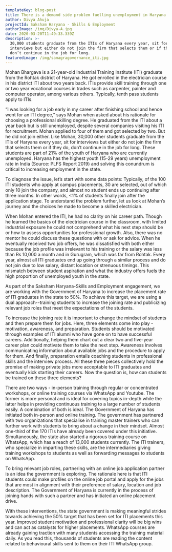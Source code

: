 ```yaml
---
templateKey: blog-post
title: There is a demand side problem fuelling unemployment in Haryana | Here's why
author: Divya Ahuja
projectId: Saksham Haryana - Skills & Employment
authorImage: /img/Divya-A.jpg
date: 2020-03-20T11:49:33.339Z
description: >-
  30,000 students graduate from the ITIs of Haryana every year, sit for
  interviews but either do not join the firm that selects them or if they do,
  don’t continue in the job for long.
featuredimage: /img/samagragovernance_iti.jpg
---
```

Mohan Bhargava is a 21-year-old Industrial Training Institute (ITI) graduate from the Rohtak district of Haryana. He got enrolled in the  electrician course in his district ITI about two years back. ITIs provide skill training through one or two year vocational courses in trades such as carpenter, painter and computer operator, among various others. Typically, tenth pass students apply to ITIs.



“I was looking for a job early in my career after finishing school and hence went for an ITI degree,” says Mohan when asked about his rationale for choosing a professional skilling degree. He graduated from the ITI about a year back but is still unemployed, despite several  companies visiting his ITI for recruitment. Mohan applied to four of them and got selected by two. But he did not join either. Like Mohan, 30,000 other students graduate from the ITIs of Haryana every year, sit for interviews but either do not join the firm that selects them or if they do, don’t continue in the job for long. These students are part of 21% of the youth of Haryana who are currently unemployed. Haryana has the highest youth (15-29 years) unemployment rate in India (Source: PLFS Report 2019) and solving this conundrum is critical to increasing employment in the state.



To diagnose the issue, let’s start with some data points: Typically, of the 100 ITI students who apply at campus placements, 30 are selected, out of which only 10 join the company, and almost no student ends up continuing after three months. In other words, <1% of students finally join after the application stage. To understand the problem further, let us look at Mohan’s journey and the choices he made to become a skilled electrician. 



When Mohan entered the ITI, he had no clarity on his career path. Though he learned the basics of the electrician course in the classroom, with limited industrial exposure he could not comprehend what his next step should be or how to assess opportunities for professional growth. Also, there was no mentor he could discuss these questions with or ask for advice. When he eventually received two job offers, he was dissatisfied with both either because the job profile was irrelevant to his training or the salary was less than Rs 10,000 a month and in Gurugram, which was far from Rohtak. Every year, almost all ITI graduates end up going through a similar process and do not join due to low salary, distant location or strenuous timings. This mismatch between student aspiration and what the industry offers fuels the high proportion of unemployed youth in the state. 



As part of the Saksham Haryana-Skills and Employment engagement, we are working with the Government of Haryana to increase the placement rate of ITI graduates in the state to 50%. To achieve this target, we are using a dual approach--training students to increase the joining rate and publicizing relevant job roles that meet the expectations of the students.



To increase the joining rate it is important to change the mindset of students and then prepare them for jobs. Here, three elements come into play - motivation, awareness, and preparation. Students should be motivated through examples of ITI alumni who have gone on to have successful careers. Additionally, helping them chart out a clear two and five-year career plan could motivate them to take the next step. Awareness involves communicating information about available jobs and the procedure to apply for them. And finally, preparation entails coaching students in professional skills and the interview process. All these three pieces collectively hold the promise of making private jobs more acceptable to ITI graduates and eventually kick starting their careers. Now the question is, how can students be trained on these three elements?



There are two ways - in-person training through regular or concentrated workshops, or online training courses via WhatsApp and Youtube. The former is more personal and is ideal for covering topics in-depth while the latter helps in providing continuous training to   a large number of students easily. A combination of both  is ideal. The Government of Haryana has initiated both in-person and online training. The government has partnered with two organizations that specialise in training master trainers who can further work with students to bring about a change in their mindset. Almost one-third of the 170 ITIs have already been covered under this initiative. Simultaneously, the state also started a rigorous training course on WhatsApp, which has a reach of 13,000 students currently. The ITI trainers, who specialize in imparting these skills, are the intermediaries giving training workshops to students as well as forwarding messages to students on WhatsApp. 



To bring relevant job roles, partnering with an online job application partner is an idea the government is exploring.  The rationale here is  that ITI students could make profiles on the online job portal and apply for the jobs that are most in alignment with their preference of salary, location and job description. The Government of Haryana is currently in the process of  joining hands with such a partner and has initiated an online placement drive.



With these interventions, the state government is  making meaningful strides  towards achieving the 50% target that has been set for ITI placements this year. Improved student motivation and professional clarity will be big wins and can act as catalysts for higher placements. WhatsApp courses are already gaining traction with many students accessing the training material daily.  As you read this, thousands of students are reading the content related to behavioural skills sent to them on their ITI WhatsApp group.
